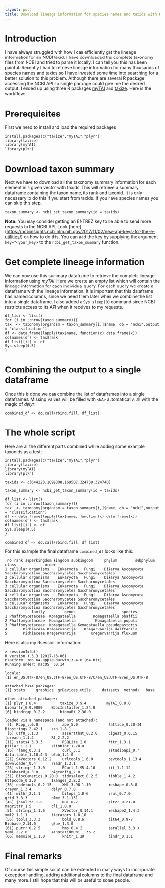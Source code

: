 ```yaml
---
layout: post
title: Download lineage information for species names and taxids with R
---
```

# Introduction

I have always struggled with how I can efficiently get the lineage information for an NCBI taxid. I have downloaded the complete taxonomy files from NCBI and tried to parse it locally. I can tell you this has been painful. Recently I had to retrieve lineage information for many thousands of species names and taxids so I have invested some time into searching for a better solution to this problem. Although there are several R package accessing the NCBI API no single package could give me the desired output. I ended up using three R packages [myTAI](https://cran.r-project.org/package=myTAI) and [taxize](https://cran.r-project.org/web/packages/taxize/index.html). Here is the workflow:

# Prerequisites

First we need to install and load the required packages

```
install.packages(c("taxize","myTAI","plyr")
library(taxize)
library(myTAI)
library(plyr)

```

# Download taxon summary

Next we have to download all the taxonomy summary information for each element in a given vector with taxids. This will retrieve a summary dataframe containing the taxon name, its rank and taxonid.
It is only necessary to do this if you start from taxids. If you have species names you can skip this step.

```
taxon_summary <- ncbi_get_taxon_summary(id = taxids)
```

**Note:** You may consider getting an ENTREZ key to be able to send more requests to the NCBI API. Look [here] (https://ncbiinsights.ncbi.nlm.nih.gov/2017/11/02/new-api-keys-for-the-e-utilities/) on how to do this. You can add the key by supplying the argument `key="<your_key>` to the `ncbi_get_taxon_summary` function.

# Get complete lineage information

We can now use this summary dataframe to retrieve the complete lineage information using *myTAI*. Here we create an empty list which will contain the lineage information for each individual query. For each query we create a dataframe with the lineage information. It is important that this dataframe has named columns, since we need them later when we combine the list into a single dataframe. I also added a `Sys.sleep(0)` command since NCBI restricts access to its API when it receives to my requests.
```
df_list <- list()
for (i in 1:nrow(taxon_summary)){
tax  <- taxonomy(organism = taxon_summary[i,]$name, db = "ncbi",output = "classification")
df <- data.frame(lapply(tax$name, function(x) data.frame(x)))
colnames(df) <- tax$rank
df_list[[i]] <- df
Sys.sleep(0.5)
}
```

# Combining the output to a single dataframe

Once this is done we can combine the list of dataframes into a single dataframes. Missing values will be filled with `<NA>` automatically, all with the magic of *dplyr*.
```
combined_df <- do.call(rbind.fill, df_list)
```

# The whole script

Here are all the different parts combined while adding some example taxonids as a test:

```
install.packages(c("taxize","myTAI","plyr")
library(taxize)
library(myTAI)
library(plyr)

taxids <- c(644223,1099808,169507,324739,324740)

taxon_summary <- ncbi_get_taxon_summary(id = taxids)

df_list <- list()
for (i in 1:nrow(taxon_summary)){
tax  <- taxonomy(organism = taxon_summary[i,]$name, db = "ncbi",output = "classification")
df <- data.frame(lapply(tax$name, function(x) data.frame(x)))
colnames(df) <- tax$rank
df_list[[i]] <- df
Sys.sleep(0.5)
}

combined_df <- do.call(rbind.fill, df_list)
```

For this example the final dataframe `combined_df` looks like this:

```
 no rank superkingdom kingdom subkingdom     phylum        subphylum           class             order   
1 cellular organisms    Eukaryota   Fungi    Dikarya Ascomycota Saccharomycotina Saccharomycetes Saccharomycetales
2 cellular organisms    Eukaryota   Fungi    Dikarya Ascomycota Saccharomycotina Saccharomycetes Saccharomycetales
3 cellular organisms    Eukaryota   Fungi    Dikarya Ascomycota Saccharomycotina Saccharomycetes Saccharomycetales
4 cellular organisms    Eukaryota   Fungi    Dikarya Ascomycota Saccharomycotina Saccharomycetes Saccharomycetales
5 cellular organisms    Eukaryota   Fungi    Dikarya Ascomycota Saccharomycotina Saccharomycetes Saccharomycetales
            family         genus                     species
1 Phaffomycetaceae  Komagataella        Komagataella phaffii
2 Phaffomycetaceae  Komagataella         Komagataella populi
3 Phaffomycetaceae  Komagataella Komagataella pseudopastoris
4       Pichiaceae Kregervanrija    Kregervanrija delftensis
5       Pichiaceae Kregervanrija       Kregervanrija fluxuum
```

Here is also my Rsession information:

```
> sessionInfo()
R version 3.3.3 (2017-03-06)
Platform: x86_64-apple-darwin13.4.0 (64-bit)
Running under: macOS  10.14

locale:
[1] en_US.UTF-8/en_US.UTF-8/en_US.UTF-8/C/en_US.UTF-8/en_US.UTF-8

attached base packages:
[1] stats     graphics  grDevices utils     datasets  methods   base     

other attached packages:
[1] plyr_1.8.4           taxize_0.9.4         myTAI_0.8.0          biomartr_0.9.9000    BiocInstaller_1.24.0
[6] bindrcpp_0.2.2       biomaRt_2.30.0      

loaded via a namespace (and not attached):
 [1] Rcpp_1.0.0           ape_5.0              lattice_0.20-34      Biostrings_2.42.1    zoo_1.8-1           
 [6] utf8_1.1.3           assertthat_0.2.0     digest_0.6.15        foreach_1.4.4        R6_2.2.2            
[11] stats4_3.3.3         RSQLite_2.0          httr_1.3.1           pillar_1.2.1         zlibbioc_1.20.0     
[16] rlang_0.3.1          curl_3.1             rstudioapi_0.7       data.table_1.10.4-3  blob_1.1.0          
[21] S4Vectors_0.12.2     urltools_1.6.0       devtools_1.13.4      downloader_0.4       readr_1.3.1         
[26] stringr_1.3.0        RCurl_1.95-4.10      bit_1.1-12           triebeard_0.3.0      pkgconfig_2.0.1     
[31] BiocGenerics_0.20.0  tidyselect_0.2.5     tibble_1.4.2         httpcode_0.2.0       IRanges_2.8.2       
[36] codetools_0.2-15     XML_3.98-1.10        reshape_0.8.8        crayon_1.3.4         dplyr_0.7.8         
[41] withr_2.1.1          bitops_1.0-6         crul_0.7.0           grid_3.3.3           nlme_3.1-131        
[46] jsonlite_1.5         DBI_0.7              git2r_0.21.0         magrittr_1.5         cli_1.0.0           
[51] stringi_1.1.6        XVector_0.14.1       reshape2_1.4.3       xml2_1.1.1           iterators_1.0.10    
[56] tools_3.3.3          bold_0.8.6           bit64_0.9-7          Biobase_2.34.0       glue_1.3.0          
[61] purrr_0.2.5          hms_0.4.2            parallel_3.3.3       yaml_2.2.0           AnnotationDbi_1.36.2
[66] memoise_1.1.0        knitr_1.20           bindr_0.1.1 
```


# Final remarks

Of course this simple script can be extended in many ways to incorporate exception handling, adding additional columns to the final dataframe and many more. I still hope that this will be useful to some people. 




